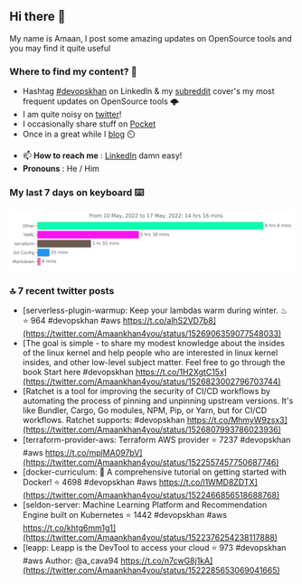<!--- [![Hits](https://hits.seeyoufarm.com/api/count/incr/badge.svg?url=https%3A%2F%2Fgithub.com%2Fakhan4u%2Fhit-counter&count_bg=%2379C83D&title_bg=%23555555&icon=&icon_color=%23E7E7E7&title=visits&edge_flat=false)](https://hits.seeyoufarm.com) --->

## Hi there 👋

My name is Amaan, I post some amazing updates on OpenSource tools and you may find it quite useful

### Where to find my content? 🤔

* Hashtag [#devopskhan](https://www.linkedin.com/feed/hashtag/devopskhan/) on LinkedIn & my [subreddit](https://www.reddit.com/r/devopskhan/) cover's my most frequent updates on OpenSource tools 🌩️
* I am quite noisy on [twitter](https://twitter.com/Amaankhan4you)!
* I occasionally share stuff on [Pocket](https://getpocket.com/@ej6g8d1dp2829A16a9Tf5d4T6bAMp3d8791rejDe86yem3bm4e14ex4fT4dluk29)
* Once in a great while I [blog](https://linuxparrot.com/) ⏲️


- 📫 **How to reach me** : [LinkedIn](https://www.linkedin.com/in/amaan-khan-linux-ninja) damn easy!
- **Pronouns** : He / Him

### My last 7 days on keyboard ⌨️

<img src="https://github.com/akhan4u/akhan4u/blob/main/images/stat.svg" alt="Amaan's Wakatime Activity!"/>

### 🔝 7 recent twitter posts
<!-- DEVDOJO:START -->
- [serverless-plugin-warmup: Keep your lambdas warm during winter. ♨
⭐️ 964
#devopskhan #aws
https://t.co/alhS2VD7b8](https://twitter.com/Amaankhan4you/status/1526906359077548033)
- [The goal is simple - to share my modest knowledge about the insides of the linux kernel and help people who are interested in linux kernel insides, and other low-level subject matter. Feel free to go through the book Start here #devopskhan https://t.co/1H2XgtC15x](https://twitter.com/Amaankhan4you/status/1526823002796703744)
- [Ratchet is a tool for improving the security of CI/CD workflows by automating the process of pinning and unpinning upstream versions. It&#39;s like Bundler, Cargo, Go modules, NPM, Pip, or Yarn, but for CI/CD workflows. Ratchet supports: #devopskhan https://t.co/MhmyW9zsx3](https://twitter.com/Amaankhan4you/status/1526807993786023936)
- [terraform-provider-aws: Terraform AWS provider
⭐️ 7237
#devopskhan #aws
https://t.co/mplMA097bV](https://twitter.com/Amaankhan4you/status/1522557457750687746)
- [docker-curriculum: :dolphin: A comprehensive tutorial on getting started with Docker!
⭐️ 4698
#devopskhan #aws
https://t.co/l1WMD8ZDTX](https://twitter.com/Amaankhan4you/status/1522466856518688768)
- [seldon-server: Machine Learning Platform and Recommendation Engine built on Kubernetes
⭐️ 1442
#devopskhan #aws
https://t.co/khtg6mm1g1](https://twitter.com/Amaankhan4you/status/1522376254238117888)
- [leapp: Leapp is the DevTool to access your cloud
⭐️ 973
#devopskhan #aws
Author: @a_cava94
https://t.co/n7cwG8j1kA](https://twitter.com/Amaankhan4you/status/1522285653069041665)
<!-- DEVDOJO:END -->

<!-- ![Amaan's GitHub stats](https://github-readme-stats.vercel.app/api?username=akhan4u&count_private=true&show_icons=true&hide=contribs) -->
